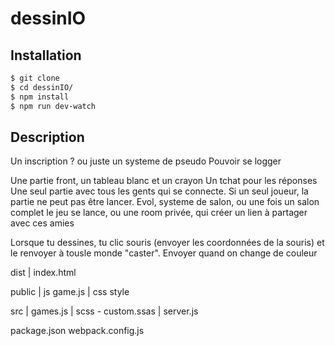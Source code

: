 # dessinIO

## Installation

```bash
$ git clone
$ cd dessinIO/
$ npm install
$ npm run dev-watch
``` 

## Description

Un inscription ? ou juste un systeme de pseudo
Pouvoir se logger

Une partie front, un tableau blanc et un crayon
Un tchat pour les réponses
Une seul partie avec tous les gents qui se connecte.
Si un seul joueur, la partie ne peut pas être lancer.
Evol, systeme de salon, ou une fois un salon complet le jeu se lance,
ou une room privée, qui créer un lien à partager avec ces amies

Lorsque tu dessines, tu clic souris (envoyer les coordonnées de la souris) et le renvoyer à tousle monde "caster".
Envoyer quand on change de couleur


dist     | index.html

public   | js game.js | css style

src      | games.js 
         | scss - custom.ssas 
         | server.js

package.json
webpack.config.js

